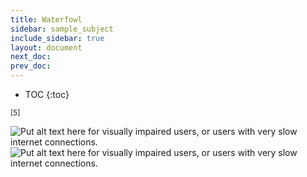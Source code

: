 ```yaml
---
title: Waterfowl
sidebar: sample_subject
include_sidebar: true
layout: document
next_doc: 
prev_doc: 
---
```


* TOC
{:toc}

<sup>[5]</sup>

<img src="/template-information-site/assets/images/sample_subject/waterfowl1.jpg" alt="Put alt text here for visually impaired users, or users with very slow internet connections."/>

<img src="/template-information-site/assets/images/sample_subject/waterfowl2.jpg" alt="Put alt text here for visually impaired users, or users with very slow internet connections."/>
